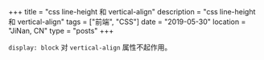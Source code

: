 +++
title = "css line-height 和 vertical-align"
description = "css line-height 和 vertical-align"
tags = ["前端", "CSS"]
date = "2019-05-30"
location = "JiNan, CN"
type = "posts"
+++

`display: block` 对 `vertical-align` 属性不起作用。